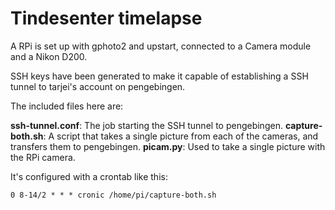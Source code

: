 Tindesenter timelapse
=====================

A RPi is set up with gphoto2 and upstart, connected to a Camera module and a Nikon D200.

SSH keys have been generated to make it capable of establishing a SSH tunnel to tarjei's account on pengebingen.

The included files here are:

**ssh-tunnel.conf**: The job starting the SSH tunnel to pengebingen.
**capture-both.sh**: A script that takes a single picture from each of the cameras, and transfers them to pengebingen.
**picam.py**: Used to take a single picture with the RPi camera.


It's configured with a crontab like this:

	0 8-14/2 * * * cronic /home/pi/capture-both.sh
